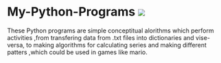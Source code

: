 # My-Python-Programs <a href="https://www.python.org" target="_blank"> <img src="https://img.icons8.com/color/48/000000/python.png"/> </a> 

These Python programs are simple conceptitual alorithms which perform activities ,from transfering data from .txt files into dictionaries and vise-versa, to making algorithms for calculating series and making different patters ,which could be used in games like mario.
